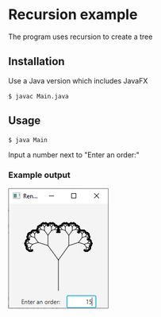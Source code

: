 # Recursion example

The program uses recursion to create a tree

## Installation

Use a Java version which includes JavaFX

```
$ javac Main.java
```

## Usage

```
$ java Main
```

Input a number next to "Enter an order:"

### Example output

![Example program output](/Output_1.PNG)
